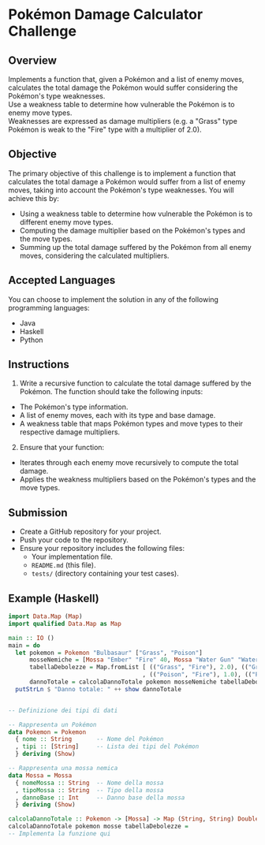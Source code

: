 # Pokémon Damage Calculator Challenge

## Overview
Implements a function that, given a Pokémon and a list of enemy moves, calculates the total damage the Pokémon would suffer considering the Pokémon's type weaknesses. <br>
Use a weakness table to determine how vulnerable the Pokémon is to enemy move types. <br>
Weaknesses are expressed as damage multipliers (e.g. a "Grass" type Pokémon is weak to the "Fire" type with a multiplier of 2.0). <br>

## Objective
The primary objective of this challenge is to implement a function that calculates the total damage a Pokémon would suffer from a list of enemy moves, taking into account the Pokémon's type weaknesses. You will achieve this by: <br>
- Using a weakness table to determine how vulnerable the Pokémon is to different enemy move types.
- Computing the damage multiplier based on the Pokémon's types and the move types.
- Summing up the total damage suffered by the Pokémon from all enemy moves, considering the calculated multipliers.

## Accepted Languages
You can choose to implement the solution in any of the following programming languages:
- Java
- Haskell
- Python

## Instructions
1. Write a recursive function to calculate the total damage suffered by the Pokémon. The function should take the following inputs:
- The Pokémon's type information.
- A list of enemy moves, each with its type and base damage.
- A weakness table that maps Pokémon types and move types to their respective damage multipliers.

2. Ensure that your function:
- Iterates through each enemy move recursively to compute the total damage.
- Applies the weakness multipliers based on the Pokémon's types and the move types.

## Submission
- Create a GitHub repository for your project.
- Push your code to the repository.
- Ensure your repository includes the following files:
  - Your implementation file.
  - `README.md` (this file).
  - `tests/` (directory containing your test cases).

## Example (Haskell)
```Haskell
import Data.Map (Map)
import qualified Data.Map as Map

main :: IO ()
main = do
  let pokemon = Pokemon "Bulbasaur" ["Grass", "Poison"]
      mosseNemiche = [Mossa "Ember" "Fire" 40, Mossa "Water Gun" "Water" 40]
      tabellaDebolezze = Map.fromList [ (("Grass", "Fire"), 2.0), (("Grass", "Water"), 0.5)
                                      , (("Poison", "Fire"), 1.0), (("Poison", "Water"), 1.0) ]
      dannoTotale = calcolaDannoTotale pokemon mosseNemiche tabellaDebolezze
  putStrLn $ "Danno totale: " ++ show dannoTotale


-- Definizione dei tipi di dati

-- Rappresenta un Pokémon
data Pokemon = Pokemon
  { nome :: String       -- Nome del Pokémon
  , tipi :: [String]     -- Lista dei tipi del Pokémon
  } deriving (Show)

-- Rappresenta una mossa nemica
data Mossa = Mossa
  { nomeMossa :: String  -- Nome della mossa
  , tipoMossa :: String  -- Tipo della mossa
  , dannoBase :: Int     -- Danno base della mossa
  } deriving (Show)

calcolaDannoTotale :: Pokemon -> [Mossa] -> Map (String, String) Double -> Double
calcolaDannoTotale pokemon mosse tabellaDebolezze =
-- Implementa la funzione qui
